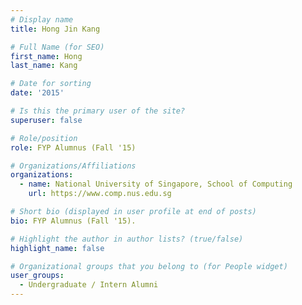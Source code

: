 ```yaml
---
# Display name
title: Hong Jin Kang

# Full Name (for SEO) 
first_name: Hong
last_name: Kang

# Date for sorting
date: '2015'

# Is this the primary user of the site?
superuser: false

# Role/position
role: FYP Alumnus (Fall '15)

# Organizations/Affiliations
organizations:
  - name: National University of Singapore, School of Computing
    url: https://www.comp.nus.edu.sg

# Short bio (displayed in user profile at end of posts)
bio: FYP Alumnus (Fall '15). 

# Highlight the author in author lists? (true/false)
highlight_name: false

# Organizational groups that you belong to (for People widget)
user_groups:
  - Undergraduate / Intern Alumni
---
```

